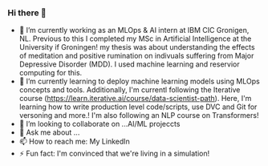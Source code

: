 ### Hi there 👋

- 🔭 I’m currently working as an MLOps & AI intern at IBM CIC Gronigen, NL. Previous to this I completed my MSc in Artificial Intelligence at the University if Groningen! my thesis was about understanding the effects of meditation and positive rumination on indivuals suffering from Major Depressive Disorder (MDD). I used machine learning and reservior computing for this.
- 🌱 I’m currently learning to deploy machine learning models using MLOps concepts and tools. Additionally, I'm currentl following the Iterative course (https://learn.iterative.ai/course/data-scientist-path). Here, I'm learning how to write production level code/scripts, use DVC and Git for versoning and more.! I'm also following an NLP course on Transformers!
- 👯 I’m looking to collaborate on ...AI/ML projeccts
- 💬 Ask me about ...
- 📫 How to reach me: My LinkedIn 
- ⚡ Fun fact: I'm convinced that we're living in a simulation!
